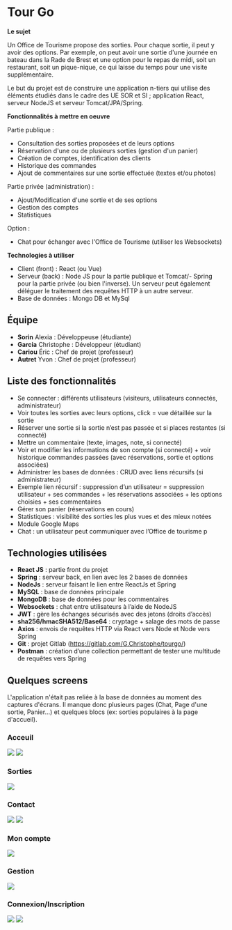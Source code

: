 # Tour Go

**Le sujet**

Un Office de Tourisme propose des sorties. Pour chaque sortie, il peut y avoir des options. Par exemple, on peut avoir une sortie d'une journée en bateau dans la Rade de Brest et une option pour le repas de midi, soit un restaurant, soit un pique-nique, ce qui laisse du temps pour une visite supplémentaire.

Le but du projet est de construire une application n-tiers qui utilise des éléments étudiés dans le cadre des UE SOR et SI ; application React, serveur NodeJS et serveur Tomcat/JPA/Spring.

**Fonctionnalités à mettre en oeuvre**

Partie publique :
- Consultation des sorties proposées et de leurs options
- Réservation d'une ou de plusieurs sorties (gestion d'un panier)
- Création de comptes, identification des clients
- Historique des commandes
- Ajout de commentaires sur une sortie effectuée (textes et/ou photos)

Partie privée (administration) : 
- Ajout/Modification d'une sortie et de ses options
- Gestion des comptes
- Statistiques

Option : 
- Chat pour échanger avec l'Office de Tourisme (utiliser les Websockets)

**Technologies à utiliser**

- Client (front)  : React (ou Vue)
- Serveur (back) : Node JS pour la partie publique et Tomcat/- Spring pour la partie privée (ou bien l'inverse). Un serveur peut également déléguer le traitement des requêtes HTTP à un autre serveur.
- Base de données : Mongo DB et MySql


## Équipe

- **Sorin** Alexia : Développeuse (étudiante)
- **Garcia** Christophe : Développeur (étudiant)
- **Cariou** Éric : Chef de projet (professeur)
- **Autret** Yvon : Chef de projet (professeur)

## Liste des fonctionnalités

- Se connecter : différents utilisateurs (visiteurs, utilisateurs connectés, administrateur)
- Voir toutes les sorties avec leurs options, click = vue détaillée sur la sortie
- Réserver une sortie si la sortie n’est pas passée et si places restantes (si connecté)
- Mettre un commentaire (texte, images, note, si connecté)
- Voir et modifier les informations de son compte (si connecté) + voir historique commandes passées (avec réservations, sortie et options associées)
- Administrer les bases de données : CRUD avec liens récursifs (si administrateur)
-  Exemple lien récursif : suppression d’un utilisateur = suppression utilisateur + ses commandes + les réservations associées + les options choisies + ses commentaires 
- Gérer son panier (réservations en cours)
- Statistiques : visibilité des sorties les plus vues et des mieux notées
- Module Google Maps
- Chat : un utilisateur peut communiquer avec l’Office de tourisme p

## Technologies utilisées

- **React JS** : partie front du projet
- **Spring** : serveur back, en lien avec les 2 bases de données
- **NodeJs** : serveur faisant le lien entre ReactJs et Spring
- **MySQL** : base de données principale
- **MongoDB** : base de données pour les commentaires
- **Websockets** : chat entre utilisateurs à l’aide de NodeJS
- **JWT** : gère les échanges sécurisés avec des jetons (droits d’accès)
- **sha256/hmacSHA512/Base64** : cryptage + salage des mots de passe
- **Axios** : envois de requêtes HTTP via React vers Node et Node vers Spring
- **Git** : projet Gitlab (https://gitlab.com/G.Christophe/tourgo/)
- **Postman** : création d’une collection permettant de tester une multitude de requêtes vers Spring

## Quelques screens

L'application n'était pas reliée à la base de données au moment des captures d'écrans. Il manque donc plusieurs pages (Chat, Page d'une sortie, Panier...) et quelques blocs (ex: sorties populaires à la page d'accueil).

### Acceuil

![](./doc/screens/accueil.png)
![](./doc/screens/accueil2.png)

### Sorties

![](./doc/screens/sorties.png)

### Contact

![](./doc/screens/contact.png)
![](./doc/screens/chat.png)

### Mon compte

![](./doc/screens/moncompte.png)

### Gestion

![](./doc/screens/gestion.png)

### Connexion/Inscription

![](./doc/screens/connexion.png)
![](./doc/screens/inscription.png)
